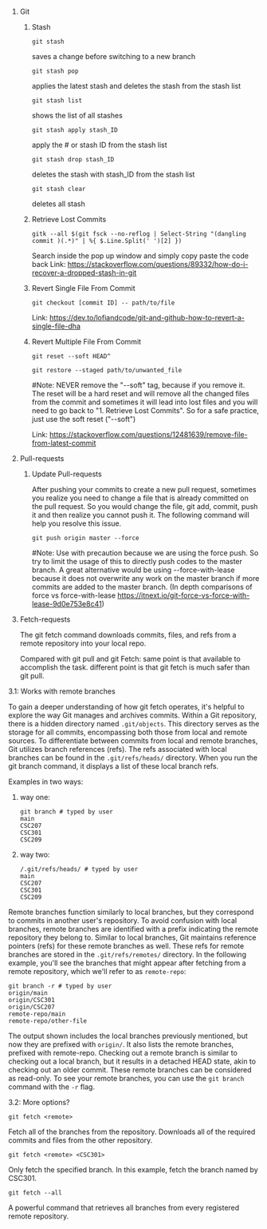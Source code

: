 1. Git
    1. Stash
       
        `git stash`
       
       saves a change before switching to a new branch
       
        `git stash pop`
       
       applies the latest stash and deletes the stash from the stash list
       
        `git stash list`
       
       shows the list of all stashes
       
        `git stash apply stash_ID`
       
       apply the # or stash ID from the stash list
       
        `git stash drop stash_ID`
       
       deletes the stash with stash_ID from the stash list
       
       `git stash clear`
       
       deletes all stash
       
    3. Retrieve Lost Commits
       
        `gitk --all $(git fsck --no-reflog | Select-String "(dangling commit )(.*)" | %{ $.Line.Split(' ')[2] })`

        Search inside the pop up window and simply copy paste the code back
        Link: https://stackoverflow.com/questions/89332/how-do-i-recover-a-dropped-stash-in-git
       
    4. Revert Single File From Commit
       
        `git checkout [commit ID] -- path/to/file`
       
        Link: https://dev.to/lofiandcode/git-and-github-how-to-revert-a-single-file-dha
       
    5. Revert Multiple File From Commit
       
       `git reset --soft HEAD^`
       
       `git restore --staged path/to/unwanted_file`
       
        #Note: NEVER remove the "--soft" tag, because if you remove it. The reset will be a hard reset and will remove all the changed files from the commit and sometimes it will lead into lost files and you will need to go back to "1. Retrieve Lost Commits". So for a safe practice, just use the soft reset ("--soft")
       
        Link: https://stackoverflow.com/questions/12481639/remove-file-from-latest-commit

4. Pull-requests
   
    1. Update Pull-requests
       
        After pushing your commits to create a new pull request, sometimes you realize you need to change a file that is already committed on the pull request. So you would change the file, git add, commit, push it and then realize you cannot push it. The following command will help you resolve this issue.

        `git push origin master --force`

        #Note: Use with precaution because we are using the force push. So try to limit the usage of this to directly push codes to the master branch. A great alternative would be using --force-with-lease because it does not overwrite any work on the master branch if more commits are added to the master branch. (In depth comparisons of force vs force-with-lease https://itnext.io/git-force-vs-force-with-lease-9d0e753e8c41)

3. Fetch-requests
   
   The git fetch command downloads commits, files, and refs from a remote repository into your local repo.

   Compared with git pull and git Fetch:
   same point is that available to accomplish the task.
   different point is that git fetch is much safer than git pull.

3.1: Works with remote branches

To gain a deeper understanding of how git fetch operates, it's helpful to explore the way Git manages and archives commits. Within a Git repository, there is a hidden directory named `.git/objects`. This directory serves as the storage for all commits, encompassing both those from local and remote sources. To differentiate between commits from local and remote branches, Git utilizes branch references (refs). The refs associated with local branches can be found in the `.git/refs/heads/` directory. When you run the git branch command, it displays a list of these local branch refs.


Examples in two ways:
1. way one: 
   ```
   git branch # typed by user
   main
   CSC207
   CSC301
   CSC209

   ```

   
2. way two:
   ```
   /.git/refs/heads/ # typed by user
   main
   CSC207
   CSC301
   CSC209

   ```

    
Remote branches function similarly to local branches, but they correspond to commits in another user's repository. To avoid confusion with local branches, remote branches are identified with a prefix indicating the remote repository they belong to. Similar to local branches, Git maintains reference pointers (refs) for these remote branches as well. These refs for remote branches are stored in the `.git/refs/remotes/` directory. In the following example, you'll see the branches that might appear after fetching from a remote repository, which we'll refer to as `remote-repo`:

   ```
   git branch -r # typed by user
   origin/main
   origin/CSC301
   origin/CSC207
   remote-repo/main
   remote-repo/other-file
   ```

The output shown includes the local branches previously mentioned, but now they are prefixed with `origin/`. It also lists the remote branches, prefixed with remote-repo. Checking out a remote branch is similar to checking out a local branch, but it results in a detached HEAD state, akin to checking out an older commit. These remote branches can be considered as read-only. To see your remote branches, you can use the `git branch` command with the `-r` flag.

3.2: More options? 

`git fetch <remote>` 

Fetch all of the branches from the repository.
Downloads all of the required commits and files from the other repository.

`git fetch <remote> <CSC301>`

Only fetch the specified branch. In this example, fetch the branch named by CSC301.

`git fetch --all`

A powerful command that retrieves all branches from every registered remote repository.

